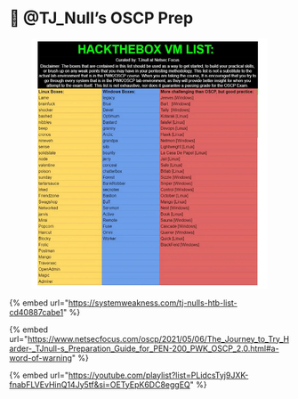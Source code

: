 # 🔂 @TJ\_Null’s OSCP Prep

<figure><img src="../../../.gitbook/assets/image (9) (1) (1) (1) (1) (1) (1) (1) (1) (1) (1) (1) (1) (1) (1) (1) (1) (1) (1) (1) (1) (1) (1).png" alt=""><figcaption></figcaption></figure>

{% embed url="https://systemweakness.com/tj-nulls-htb-list-cd40887cabe1" %}

{% embed url="https://www.netsecfocus.com/oscp/2021/05/06/The_Journey_to_Try_Harder-_TJnull-s_Preparation_Guide_for_PEN-200_PWK_OSCP_2.0.html#a-word-of-warning" %}

{% embed url="https://youtube.com/playlist?list=PLidcsTyj9JXK-fnabFLVEvHinQ14Jy5tf&si=OETyEpK6DC8eggEQ" %}
